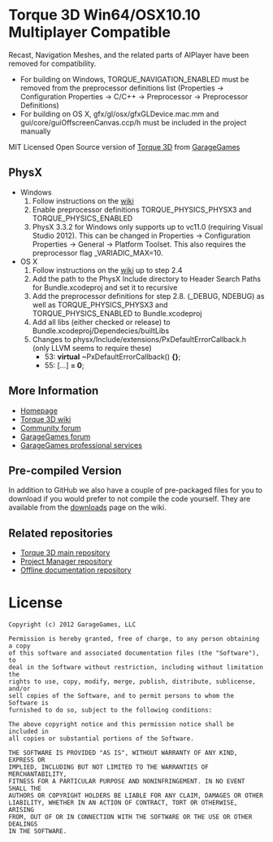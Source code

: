 # Torque 3D Win64/OSX10.10 Multiplayer Compatible

Recast, Navigation Meshes, and the related parts of AIPlayer have been removed for compatibility.

* For building on Windows, TORQUE_NAVIGATION_ENABLED must be removed from the preprocessor definitions list (Properties -> Configuration Properties -> C/C++ -> Preprocessor -> Preprocessor Definitions)
* For building on OS X, gfx/gl/osx/gfxGLDevice.mac.mm and gui/core/guiOffscreenCanvas.ccp/h must be included in the project manually

MIT Licensed Open Source version of [Torque 3D](http://torque3d.org) from [GarageGames](http://www.garagegames.com)

## PhysX

* Windows
    1. Follow instructions on the [wiki](http://wiki.torque3d.org/coder:physx-setup)
    2. Enable preprocessor definitions TORQUE_PHYSICS_PHYSX3 and TORQUE_PHYSICS_ENABLED
    3. PhysX 3.3.2 for Windows only supports up to vc11.0 (requiring Visual Studio 2012). This can be changed in Properties -> Configuration Properties -> General -> Platform Toolset. This also requires the preprocessor flag _VARIADIC_MAX=10.
* OS X
    1. Follow instructions on the [wiki](http://wiki.torque3d.org/coder:physx-setup) up to step 2.4
    2. Add the path to the PhysX Include directory to Header Search Paths for Bundle.xcodeproj and set it to recursive
    3. Add the preprocessor definitions for step 2.8. (_DEBUG, NDEBUG) as well as TORQUE_PHYSICS_PHYSX3 and TORQUE_PHYSICS_ENABLED to Bundle.xcodeproj
    4. Add all libs (either checked or release) to Bundle.xcodeproj/Dependecies/builtLibs
    5. Changes to physx/Include/extensions/PxDefaultErrorCallback.h (only LLVM seems to require these)
        * 53: __virtual__ ~PxDefaultErrorCallback() __{}__;
        * 55: [...] __= 0__;

## More Information

* [Homepage](http://torque3d.org)
* [Torque 3D wiki](http://wiki.torque3d.org)
* [Community forum](http://forums.torque3d.org)
* [GarageGames forum](http://www.garagegames.com/community/forums)
* [GarageGames professional services](http://services.garagegames.com/)

## Pre-compiled Version

In addition to GitHub we also have a couple of pre-packaged files for you to download if you would prefer to not compile the code yourself.
They are available from the [downloads](http://wiki.torque3d.org/main:downloads) page on the wiki.

## Related repositories

* [Torque 3D main repository](https://github.com/GarageGames/Torque3D)
* [Project Manager repository](https://github.com/GarageGames/Torque3D-ProjectManager)
* [Offline documentation repository](https://github.com/GarageGames/Torque3D-Documentation)

# License

    Copyright (c) 2012 GarageGames, LLC

    Permission is hereby granted, free of charge, to any person obtaining a copy
    of this software and associated documentation files (the "Software"), to
    deal in the Software without restriction, including without limitation the
    rights to use, copy, modify, merge, publish, distribute, sublicense, and/or
    sell copies of the Software, and to permit persons to whom the Software is
    furnished to do so, subject to the following conditions:
    
    The above copyright notice and this permission notice shall be included in
    all copies or substantial portions of the Software.
    
    THE SOFTWARE IS PROVIDED "AS IS", WITHOUT WARRANTY OF ANY KIND, EXPRESS OR
    IMPLIED, INCLUDING BUT NOT LIMITED TO THE WARRANTIES OF MERCHANTABILITY,
    FITNESS FOR A PARTICULAR PURPOSE AND NONINFRINGEMENT. IN NO EVENT SHALL THE
    AUTHORS OR COPYRIGHT HOLDERS BE LIABLE FOR ANY CLAIM, DAMAGES OR OTHER
    LIABILITY, WHETHER IN AN ACTION OF CONTRACT, TORT OR OTHERWISE, ARISING
    FROM, OUT OF OR IN CONNECTION WITH THE SOFTWARE OR THE USE OR OTHER DEALINGS
    IN THE SOFTWARE.
